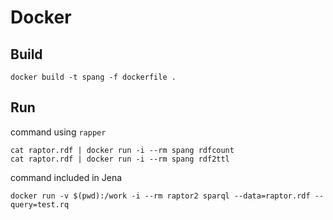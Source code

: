 # Docker

## Build
```
docker build -t spang -f dockerfile .
```

## Run

command using `rapper`
```
cat raptor.rdf | docker run -i --rm spang rdfcount
cat raptor.rdf | docker run -i --rm spang rdf2ttl
```

command included in Jena
```
docker run -v $(pwd):/work -i --rm raptor2 sparql --data=raptor.rdf --query=test.rq
```
